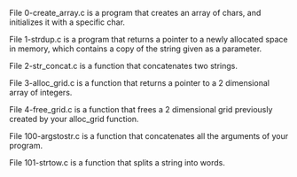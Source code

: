 File 0-create_array.c is a program that creates an array of chars, and initializes it with a specific char.



File 1-strdup.c is a program that returns a pointer to a newly allocated space in memory, which contains a copy of the string given as a parameter.



File 2-str_concat.c is a function that concatenates two strings.



File 3-alloc_grid.c is a function that returns a pointer to a 2 dimensional array of integers.



File 4-free_grid.c is a function that frees a 2 dimensional grid previously created by your alloc_grid function.



File 100-argstostr.c is a function that concatenates all the arguments of your program.



File 101-strtow.c is a function that splits a string into words.

